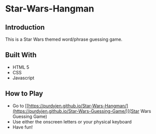# Star-Wars-Hangman

## Introduction

This is a Star Wars themed word/phrase guessing game.

## Built With

- HTML 5
- CSS
- Javascript

## How to Play

- Go to [[https://purdyjen.github.io/Star-Wars-Hangman/](https://purdyjen.github.io/Star-Wars-Guessing-Game/)](Star Wars Guessing Game)
- Use either the onscreen letters or your physical keyboard
- Have fun!
